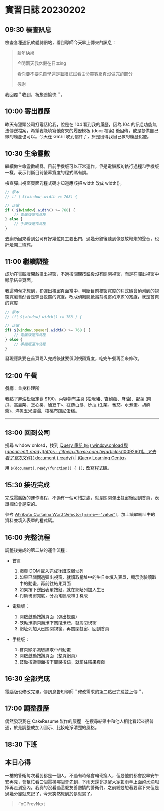 # 實習日誌 20230202

## 09:30 檢查訊息

檢查各種通訊軟體與網站，看到導師今天早上傳來的訊息：

> 新年快樂
>
> 今明兩天我休假在日本ing 
>
> 看你要不要先自學還是繼續試試看生命靈數網頁沒做完的部分
>
> 感謝

我回覆＂收到，祝旅途愉快＂。

## 10:00 寄出履歷

昨天有獵頭公司打電話給我，說是在 104 看到我的履歷，因為 104 的訊息功能無法傳送檔案，希望我能填寫他寄來的履歷模板 (docx 檔案) 後回傳，或是提供自己做的履歷也可以。今天在 Gmail 收到信件了，於是回傳我自己做的履歷給他。

## 10:30 生命靈數

繼續做生命靈數網頁。目前手機版可以正常運作，但是電腦版的執行過程和手機版一樣，表示判斷目前螢幕寬度的程式碼有誤。

檢查彈出視窗頁面的程式碼才知道應該把 width 改成 width()。

```js
// 原本
// if ( $(window).width >= 768) {

// 正確
if ( $(window).width() >= 768) {
	// 電腦版運作流程
} else {
	// 手機版運作流程
}
```

去廁所回來看到公司有好幾位員工要出門，過幾分鐘後聽到像是放鞭炮的聲音，也許是開工儀式。

## 11:00 繼續調整

成功在電腦版開啟彈出視窗，不過按關閉按鈕後沒有關閉視窗，而是在彈出視窗中顯示結果頁面。

我這時候才想到，在彈出視窗頁面當中，判斷目前視窗寬度的程式碼會偵測到的視窗寬度當然會是彈出視窗的寬度。改成偵測開啟當前視窗的來源的寬度，就是首頁的寬度：

```js
// 原本
// if( $(window).width() >= 768 ) {

// 正確
if( $(window.opener).width() >= 768 ) {
	// 電腦版運作流程
} else {
	// 手機版運作流程
}
```

發現應該要在首頁載入完成後就要偵測視窗寬度，吃完午餐再回來修改。

## 12:00 午餐

餐廳：重良料理所

我點了麻油松阪定食 $190，內容物有主菜 (松阪豬、杏鮑菇、麻油)、配菜 (南瓜、高麗菜、空心菜、滷豆干)、紅藜白飯、沙拉 (生菜、番茄、水煮蛋、胡麻醬)、洋蔥玉米濃湯、核桃布朗尼蛋糕。

---

## 13:00 回到公司

搜尋 window onload，找到 [jQuery 筆記 (四) window.onload 與 $(document).ready](https://ithelp.ithome.com.tw/articles/10092601)。又去看了官方文件 [$( document ).ready() | jQuery Learning Center](https://learn.jquery.com/using-jquery-core/document-ready/)。

用 `$(document).ready(function() { });` 改寫程式碼。

## 15:30 接近完成

完成電腦版的運作流程，不過有一個可惜之處，就是關閉彈出視窗後回到首頁，表單欄位會是空的。

參考 [Attribute Contains Word Selector [name~=”value”]](https://api.jquery.com/attribute-contains-word-selector/#entry-examples)，加上讀取網址中的資料並填入表單的程式碼。

## 16:00 完整流程

調整後完成的第二點的運作流程：

* 首頁
  1. 網頁 DOM 載入完成後讀取網址列
  2. 如果已關閉過彈出視窗，就讀取網址中的生日並填入表單，顯示測驗讀取中的動畫，再前往結果頁面
  3. 如果按下送出表單按鈕，就在網址列加入生日
  4. 判斷視窗寬度，分為電腦版和手機版

* 電腦版：
  1. 開啟鼓勵按讚頁面（彈出視窗）
  2. 鼓勵按讚頁面按下關閉按鈕，就關閉視窗
  3. 網址列加入已關閉視窗，再關閉視窗、回到首頁

* 手機版：
  1. 首頁顯示測驗讀取中的動畫
  2. 開啟鼓勵按讚頁面（整頁網頁）
  3. 鼓勵按讚頁面按下關閉按鈕，就前往結果頁面

## 16:30 全部完成

電腦版也修改完畢。傳訊息告知導師＂修改需求的第二點已完成並上傳＂。

## 17:00 調整履歷

偶然發現我在 CakeResume 製作的履歷，在搜尋結果中和他人相比看起來很普通，於是調整成加入圖示、比較乾淨清楚的風格。

## 18:30 下班

## 本日心得

一樓的警衛每次看到都是一個人，不過有時候會輪班換人，但是他們都會說早安午安再見，會幫忙看三個電梯哪個會先到，下雨天還會提醒大家把雨傘上面的水滴甩掉再走到室內。我真的沒看過這麼友善熱情的警衛們，之前總是想著要寫下來但是過幾分鐘就忘記了，今天突然想到於是就寫了。

> :ToCPrevNext